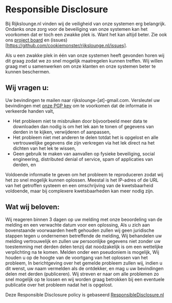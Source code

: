 # Responsible Disclosure
Bij Rijkslounge.nl vinden wij de veiligheid van onze systemen erg belangrĳk. Ondanks onze zorg voor de beveiliging van onze systemen kan het voorkomen dat er toch een zwakke plek is. Want het kan altijd beter. Zie ook ons [project board](https://github.com/cookiemonster/rijkslounge.nl/projects/1) en (issues)[https://github.com/cookiemonster/rijkslounge.nl/issues].

Als u een zwakke plek in één van onze systemen heeft gevonden horen wij dit graag zodat we zo snel mogelĳk maatregelen kunnen treffen. Wij willen graag met u samenwerken om onze klanten en onze systemen beter te kunnen beschermen.

## Wij vragen u:

Uw bevindingen te mailen naar rijkslounge-[at]-gmail.com. Versleutel uw bevindingen met [onze PGP key](https://keys.mailvelope.com/pks/lookup?op=get&search=rijkslounge@gmail.com) om te voorkomen dat de informatie in verkeerde handen valt,

* Het probleem niet te misbruiken door bijvoorbeeld meer data te downloaden dan nodig is om het lek aan te tonen of gegevens van derden in te kijken, verwijderen of aanpassen,
* Het probleem niet met anderen te delen totdat het is opgelost en alle vertrouwelijke gegevens die zijn verkregen via het lek direct na het dichten van het lek te wissen,
* Geen gebruik te maken van aanvallen op fysieke beveiliging, social engineering, distributed denial of service, spam of applicaties van derden, en

Voldoende informatie te geven om het probleem te reproduceren zodat wij het zo snel mogelijk kunnen oplossen. Meestal is het IP-adres of de URL van het getroffen systeem en een omschrijving van de kwetsbaarheid voldoende, maar bij complexere kwetsbaarheden kan meer nodig zijn.

## Wat wij beloven:

Wij reageren binnen 3 dagen op uw melding met onze beoordeling van de melding en een verwachte datum voor een oplossing,
Als u zich aan bovenstaande voorwaarden heeft gehouden zullen wij geen juridische stappen tegen u ondernemen betreffende de melding,
Wij behandelen uw melding vertrouwelijk en zullen uw persoonlijke gegevens niet zonder uw toestemming met derden delen tenzij dat noodzakelijk is om een wettelijke verplichting na te komen. Melden onder een pseudoniem is mogelijk,
Wij houden u op de hoogte van de voortgang van het oplossen van het probleem,
In berichtgeving over het gemelde probleem zullen wij, indien u dit wenst, uw naam vermelden als de ontdekker, en mag u uw bevindingen delen met derden (publiceren).
Wij streven er naar om alle problemen zo snel mogelijk op te lossen en wij worden graag betrokken bij een eventuele publicatie over het probleem nadat het is opgelost.

Deze Responsible Disclosure policy is gebaseerd [ResponsibleDisclosure.nl](https://responsibledisclosure.nl/)
